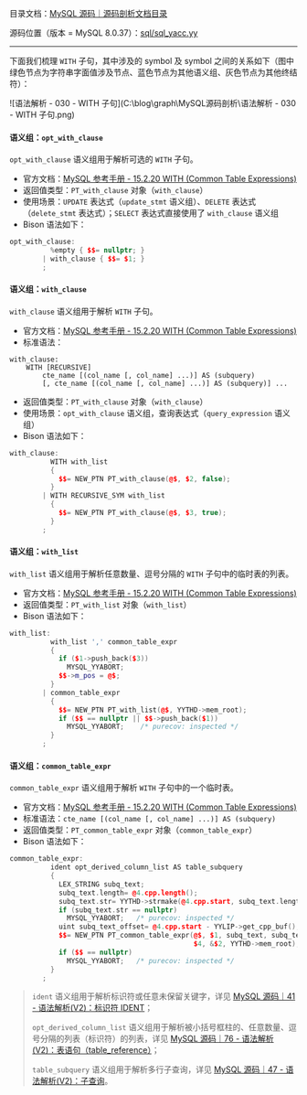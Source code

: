 目录文档：[MySQL 源码｜源码剖析文档目录](https://zhuanlan.zhihu.com/p/714761054)

源码位置（版本 = MySQL 8.0.37）：[sql/sql_yacc.yy](https://github.com/mysql/mysql-server/blob/trunk/sql/sql_yacc.yy)

---

下面我们梳理 `WITH` 子句，其中涉及的 symbol 及 symbol 之间的关系如下（图中绿色节点为字符串字面值涉及节点、蓝色节点为其他语义组、灰色节点为其他终结符）：

![语法解析 - 030 - WITH 子句](C:\blog\graph\MySQL源码剖析\语法解析 - 030 - WITH 子句.png)

#### 语义组：`opt_with_clause`

`opt_with_clause` 语义组用于解析可选的 `WITH` 子句。

- 官方文档：[MySQL 参考手册 - 15.2.20 WITH (Common Table Expressions)](https://dev.mysql.com/doc/refman/8.0/en/with.html)
- 返回值类型：`PT_with_clause` 对象（`with_clause`）
- 使用场景：`UPDATE` 表达式（`update_stmt` 语义组）、`DELETE` 表达式（`delete_stmt` 表达式）；`SELECT` 表达式直接使用了 `with_clause` 语义组
- Bison 语法如下：

```C++
opt_with_clause:
          %empty { $$= nullptr; }
        | with_clause { $$= $1; }
        ;
```

#### 语义组：`with_clause`

`with_clause` 语义组用于解析 `WITH` 子句。

- 官方文档：[MySQL 参考手册 - 15.2.20 WITH (Common Table Expressions)](https://dev.mysql.com/doc/refman/8.0/en/with.html)
- 标准语法：

```
with_clause:
    WITH [RECURSIVE]
        cte_name [(col_name [, col_name] ...)] AS (subquery)
        [, cte_name [(col_name [, col_name] ...)] AS (subquery)] ...
```

- 返回值类型：`PT_with_clause` 对象（`with_clause`）
- 使用场景：`opt_with_clause` 语义组，查询表达式（`query_expression` 语义组）
- Bison 语法如下：

```C++
with_clause:
          WITH with_list
          {
            $$= NEW_PTN PT_with_clause(@$, $2, false);
          }
        | WITH RECURSIVE_SYM with_list
          {
            $$= NEW_PTN PT_with_clause(@$, $3, true);
          }
        ;
```

#### 语义组：`with_list`

`with_list` 语义组用于解析任意数量、逗号分隔的 `WITH` 子句中的临时表的列表。

- 官方文档：[MySQL 参考手册 - 15.2.20 WITH (Common Table Expressions)](https://dev.mysql.com/doc/refman/8.0/en/with.html)
- 返回值类型：`PT_with_list` 对象（`with_list`）
- Bison 语法如下：

```C++
with_list:
          with_list ',' common_table_expr
          {
            if ($1->push_back($3))
              MYSQL_YYABORT;
            $$->m_pos = @$;
          }
        | common_table_expr
          {
            $$= NEW_PTN PT_with_list(@$, YYTHD->mem_root);
            if ($$ == nullptr || $$->push_back($1))
              MYSQL_YYABORT;    /* purecov: inspected */
          }
        ;
```

#### 语义组：`common_table_expr`

`common_table_expr` 语义组用于解析 `WITH` 子句中的一个临时表。

- 官方文档：[MySQL 参考手册 - 15.2.20 WITH (Common Table Expressions)](https://dev.mysql.com/doc/refman/8.0/en/with.html)
- 标准语法：`cte_name [(col_name [, col_name] ...)] AS (subquery)`
- 返回值类型：`PT_common_table_expr` 对象（`common_table_expr`）
- Bison 语法如下：

```C++
common_table_expr:
          ident opt_derived_column_list AS table_subquery
          {
            LEX_STRING subq_text;
            subq_text.length= @4.cpp.length();
            subq_text.str= YYTHD->strmake(@4.cpp.start, subq_text.length);
            if (subq_text.str == nullptr)
              MYSQL_YYABORT;   /* purecov: inspected */
            uint subq_text_offset= @4.cpp.start - YYLIP->get_cpp_buf();
            $$= NEW_PTN PT_common_table_expr(@$, $1, subq_text, subq_text_offset,
                                             $4, &$2, YYTHD->mem_root);
            if ($$ == nullptr)
              MYSQL_YYABORT;   /* purecov: inspected */
          }
        ;
```

> `ident` 语义组用于解析标识符或任意未保留关键字，详见 [MySQL 源码｜41 - 语法解析(V2)：标识符 IDENT](https://zhuanlan.zhihu.com/p/714782314)；
>
> `opt_derived_column_list` 语义组用于解析被小括号框柱的、任意数量、逗号分隔的列表（标识符）的列表，详见 [MySQL 源码｜76 - 语法解析(V2)：表语句（table_reference）](https://zhuanlan.zhihu.com/p/720247259)；
>
> `table_subquery` 语义组用于解析多行子查询，详见 [MySQL 源码｜47 - 语法解析(V2)：子查询](https://zhuanlan.zhihu.com/p/715426420)。

